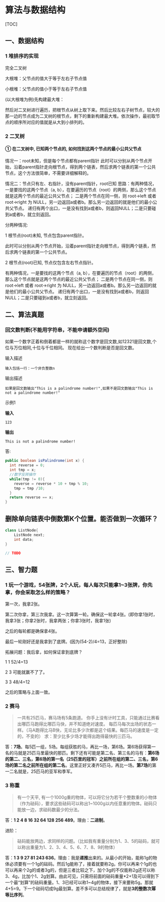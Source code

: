 # 算法与数据结构

[TOC]

## 一、数据结构

### 1 堆排序的实现

完全二叉树

大根堆：父节点的值大于等于左右子节点值

小根堆：父节点的值小于等于左右子节点值

(以大根堆为例)先构建最大堆：

然后对二叉树进行遍历，把根节点从树上取下来。然后比较左右子树节点，较大的那一边的节点成为二叉树的根节点，剩下的重新构建最大堆。依次操作，最初取节点的顺序所对应的值就是从大到小排列的。

### 2 二叉树

#### ① 在二叉树中, 已知两个节点的, 如何找到这两个节点的最小公共父节点

情况一：root未知，但是每个节点都有parent指针
此时可以分别从两个节点开始，沿着parent指针走向根节点，得到两个链表，然后求两个链表的第一个公共节点，这个方法很简单，不需要详细解释的。

情况二：节点只有左、右指针，没有parent指针，root已知
思路：有两种情况，一是要找的这两个节点（a, b），在要遍历的节点（root）的两侧，那么这个节点就是这两个节点的最近公共父节点；
二是两个节点在同一侧，则 root->left 或者 root->right 为 NULL，另一边返回a或者b。那么另一边返回的就是他们的最小公共父节点。
递归有两个出口，一是没有找到a或者b，则返回NULL；二是只要碰到a或者b，就立刻返回。


分两种情况:

1 根节点(root)未知, 节点包含parent指针。

此时可以分别从两个节点开始，沿着parent指针走向根节点，得到两个链表，然后求两个链表的第一个公共节点。

2 根节点(root)已知, 节点仅包含左右节点指针。

有两种情况，一是要找的这两个节点（a, b），在要遍历的节点（root）的两侧，那么这个节点就是这两个节点的最近公共父节点；
二是两个节点在同一侧，则 root->left 或者 root->right 为 NULL，另一边返回a或者b。那么另一边返回的就是他们的最小公共父节点。
递归有两个出口，一是没有找到a或者b，则返回NULL；二是只要碰到a或者b，就立刻返回。

## 二、算法真题

### 回文数判断(不能用字符串，不能申请额外空间)

如果一个数字正着和倒着都是一样的就称这个数字是回文数,如12321是回文数,个位与万位相同,十位与千位相同。 现在给出一个数判断是否是回文数。

输入描述

```
输入包括一行：一个非负整数n
```

输出描述

```
如果是回文数输出"This is a palindrome number!",如果不是回文数输出"This is not a palindrome number!"
```

示例1

**输入**

```
123
```

**输出**

```
This is not a palindrome number!
```

答:

```java
public boolean isPalindrome(int x) {
  int reverse = 0;
  int tmp = x;
  //数字反转操作
  while(tmp != 0){
    reverse = reverse * 10 + tmp % 10;
    tmp = tmp /10;
  }
  return reverse == x;
}
```

## 删除单向链表中倒数第K个位置。能否做到一次循环？
```java
class ListNode{
    ListNode next;
    int data;
}
```

```java
// TODO 
```


## 三、智力题


### 1 玩一个游戏，54张牌，2个人玩，每人每次只能拿1~3张牌，你先拿，你会采取怎么样的策略？

第一次，我拿2张。

第二次你拿，第三次我拿。这一次算第一轮。确保这一轮拿4张。(即你拿1张时，我拿3张；你拿2张时，我拿两张；你拿3张时，我拿1张)

之后的每轮都是确保拿4张。

最后一轮刚好还是我拿到了底牌。(因为(54-2)/4=13，正好整除)

拓展问题：我后拿，如何保证拿到底牌？

1 1 52/4=13

2 3 可能就赢不了了。

3 3 48/4=12

之后的策略与上面一致。

### 2 赛马

>一共有25匹马，赛马场有5条跑道。
>你手上没有计时工具，只能通过比赛看出哪匹马跑得比哪匹马快，并不知道绝对速度。
>每匹马每次出场的状态一样。（马A跑得比马B快，无论比多少次都是这个结果。每匹马的速度是一定的，不变的）
>求：至少比多少场才能得出跑得最快的三匹马。

答：**7场**。每5匹一组，5场。每组获胜的马，再比一场，第6场。第6场获得第一名的马就是25匹马里最快的那匹。剩下还有可能是第二名、第三名的马有：**第6场的第二、三名，第6场的第一名（25匹里的冠军）之前所在组的第二、三名，第6场的第二名之前所在组的第二名**。这里正好又凑齐5匹马，再比一场。**第7场**的第一二名就是，25匹马的亚军和季军。

### 3 称重
> 有一个天平, 有一个1000g重的物体，可以将它分为若干个整数重的小物体（作为砝码），要求这些砝码可以称出1~1000g以内任意重的物体。砝码只能放一边，求砝码数最少的分法。

答：**1 2 4 8 16 32 64 128 256 489**。理由：**二进制**。

进阶：
> 砝码能放两边，求同样的问题。（比如我有重量分别为1、3、5的砝码，就可以称出重量为1、2、3、4、5、6、7、8、9的物体）

答：**1 3 9 27 81 243 636**。理由：我是**递推**出来的。从最小的开始，能称1g的物体必须要有一个1g的砝码。然后1g能称了，接着就要称2g。你可以再来个1g的也可以再来个2g的或者3g的，但是三者比较之下，加个3g的不仅能称2g还可以称3、4g，比加个1、2g划算。由此可见，只需将前面的砝码重量*2+1及可以得到下一个最“划算”的砝码重量。1、3已经可以称1~4g的物体，接下来要称5g。那就4+5=9。下一个砝码切成9g最划算。差不多可以总结规律了，就是**3的整数次幂等比序列**。


